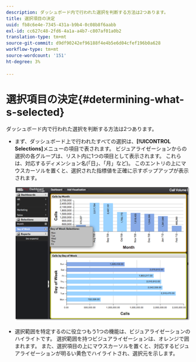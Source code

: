 ```yaml
---
description: ダッシュボード内で行われた選択を判断する方法は2つあります。
title: 選択項目の決定
uuid: fb8c6e4e-7345-431a-b9b4-0c08b8f6aabb
exl-id: cc627c48-2fd6-4a1a-a4b7-c807af01a0b2
translation-type: tm+mt
source-git-commit: d9df90242ef96188f4e4b5e6d04cfef196b0a628
workflow-type: tm+mt
source-wordcount: '151'
ht-degree: 3%

---
```


# 選択項目の決定{#determining-what-s-selected}

ダッシュボード内で行われた選択を判断する方法は2つあります。

* まず、ダッシュボード上で行われたすべての選択は、**[!UICONTROL Selections]**&#x200B;メニューの項目で表されます。 ビジュアライゼーションからの選択の各グループは、リスト内に1つの項目として表示されます。 これらは、対応するディメンション名(「日」、「月」など)。 このエントリの上にマウスカーソルを置くと、選択された指標値を正確に示すポップアップが表示されます。

   ![](assets/selection_identify.png)

* 選択範囲を特定するのに役立つもう1つの機能は、ビジュアライゼーションのハイライトです。 選択範囲を持つビジュアライゼーションは、オレンジで囲まれます。 また、選択項目の上にマウスカーソルを置くと、対応するビジュアライゼーションが明るい黄色でハイライトされ、選択元を示します。
